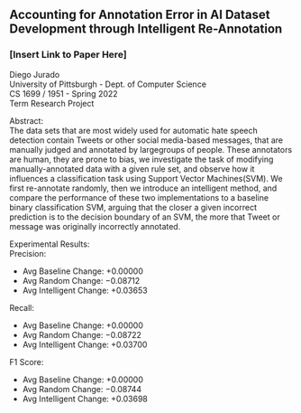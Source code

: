 ## Accounting for Annotation Error in AI Dataset Development through Intelligent Re-Annotation
### [Insert Link to Paper Here]<br/>

Diego Jurado<br/>
University of Pittsburgh - Dept. of Computer Science<br/>
CS 1699 / 1951 - Spring 2022<br/>
Term Research Project<br/>

Abstract: <br/> The data sets that are most widely used for automatic hate speech detection contain Tweets or other social media-based messages, that are manually judged and annotated by largegroups of people. These annotators are human, they are prone to bias, we investigate the task of modifying manually-annotated data with a given rule set, and observe how it influences a classification task using Support Vector Machines(SVM). We first re-annotate randomly, then we introduce an intelligent method, and compare the performance of these two implementations to a baseline binary classification SVM, arguing that the closer a given incorrect prediction is to the decision boundary of an SVM, the more that Tweet or message was originally incorrectly annotated.

Experimental Results:<br/>
Precision:
- Avg Baseline Change:    +0.00000
- Avg Random Change:      −0.08712
- Avg Intelligent Change: +0.03653

Recall:
- Avg Baseline Change:    +0.00000
- Avg Random Change:      −0.08722
- Avg Intelligent Change: +0.03700

F1 Score:
- Avg Baseline Change:    +0.00000
- Avg Random Change:      −0.08744
- Avg Intelligent Change: +0.03698

